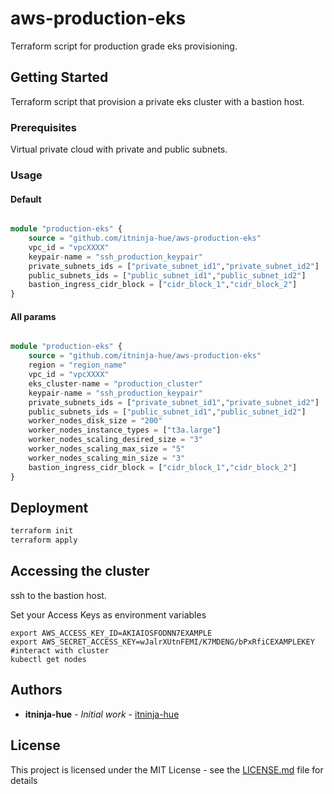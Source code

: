 # aws-production-eks
Terraform script for production grade eks provisioning.


## Getting Started

Terraform script that provision a private eks cluster with a bastion host.

### Prerequisites

Virtual private cloud with private and public subnets.


### Usage

#### Default

```terraform

module "production-eks" {
    source = "github.com/itninja-hue/aws-production-eks"
    vpc_id = "vpcXXXX"
    keypair-name = "ssh_production_keypair"
    private_subnets_ids = ["private_subnet_id1","private_subnet_id2"]
    public_subnets_ids = ["public_subnet_id1","public_subnet_id2"]
    bastion_ingress_cidr_block = ["cidr_block_1","cidr_block_2"]
}

```
#### All params

```terraform

module "production-eks" {
    source = "github.com/itninja-hue/aws-production-eks"
    region = "region_name"
    vpc_id = "vpcXXXX"
    eks_cluster-name = "production_cluster"
    keypair-name = "ssh_production_keypair"
    private_subnets_ids = ["private_subnet_id1","private_subnet_id2"]
    public_subnets_ids = ["public_subnet_id1","public_subnet_id2"]
    worker_nodes_disk_size = "200"
    worker_nodes_instance_types = ["t3a.large"]
    worker_nodes_scaling_desired_size = "3"
    worker_nodes_scaling_max_size = "5"
    worker_nodes_scaling_min_size = "3"
    bastion_ingress_cidr_block = ["cidr_block_1","cidr_block_2"]
}

```


## Deployment

```bash
terraform init
terraform apply
```
## Accessing the cluster

ssh to the bastion host.


Set your Access Keys as environment variables
```shell
export AWS_ACCESS_KEY_ID=AKIAIOSFODNN7EXAMPLE
export AWS_SECRET_ACCESS_KEY=wJalrXUtnFEMI/K7MDENG/bPxRfiCEXAMPLEKEY
#interact with cluster
kubectl get nodes
```

## Authors

* **itninja-hue** - *Initial work* - [itninja-hue](https://github.com/itninja-hue)

## License

This project is licensed under the MIT License - see the [LICENSE.md](LICENSE.md) file for details
